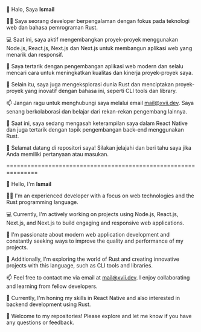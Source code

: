

👋 Halo, Saya **Ismail**

👨‍💻 Saya seorang developer berpengalaman dengan fokus pada teknologi web dan bahasa pemrograman Rust.

💻 Saat ini, saya aktif mengembangkan proyek-proyek menggunakan Node.js, React.js, Next.js dan Next.js untuk membangun aplikasi web yang menarik dan responsif.

🚀 Saya tertarik dengan pengembangan aplikasi web modern dan selalu mencari cara untuk meningkatkan kualitas dan kinerja proyek-proyek saya.

🦀 Selain itu, saya juga mengeksplorasi dunia Rust dan menciptakan proyek-proyek yang inovatif dengan bahasa ini, seperti CLI tools dan library.

📫 Jangan ragu untuk menghubungi saya melalui email mail@xvii.dev. Saya senang berkolaborasi dan belajar dari rekan-rekan pengembang lainnya.

🌱 Saat ini, saya sedang mengasah keterampilan saya dalam React Native dan juga tertarik dengan topik pengembangan back-end menggunakan Rust.

🎉 Selamat datang di repositori saya! Silakan jelajahi dan beri tahu saya jika Anda memiliki pertanyaan atau masukan.

===============================================================

👋 Hello, I'm **Ismail**

👨‍💻 I'm an experienced developer with a focus on web technologies and the Rust programming language.

💻 Currently, I'm actively working on projects using Node.js, React.js, Next.js, and Next.js to build engaging and responsive web applications.

🚀 I'm passionate about modern web application development and constantly seeking ways to improve the quality and performance of my projects.

🦀 Additionally, I'm exploring the world of Rust and creating innovative projects with this language, such as CLI tools and libraries.

📫 Feel free to contact me via email at mail@xvii.dev. I enjoy collaborating and learning from fellow developers.

🌱 Currently, I'm honing my skills in React Native and also interested in backend development using Rust.

🎉 Welcome to my repositories! Please explore and let me know if you have any questions or feedback.


